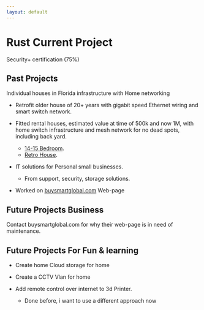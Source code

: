 ```yaml
---
layout: default
---
```




# Rust Current Project

Security+ certification (75%)


## Past Projects

Individual houses in Florida infrastructure with Home networking
  - Retrofit older house of 20+ years with gigabit speed Ethernet wiring and smart switch network.

  - Fitted rental houses, estimated value at time of 500k and now 1M, with home switch infrastructure and mesh network for no dead spots, including back yard.
    -   [14-15 Bedroom](./CentralFloridaFurniture.md).
    -   [Retro House](./RetroHouse.md).

 
 - IT solutions for Personal small businesses.
    -  From support, security, storage solutions.
      
 - Worked on [buysmartglobal.com](./https://buysmartglobal.com/buysmart/) Web-page


## Future Projects Business
 Contact buysmartglobal.com for why their web-page is in need of maintenance.

  
## Future Projects For Fun & learning
- Create home Cloud storage for home
  
- Create a CCTV Vlan for home
  
- Add remote control over internet to 3d Printer.
  - Done before, i want to use a different approach now 


